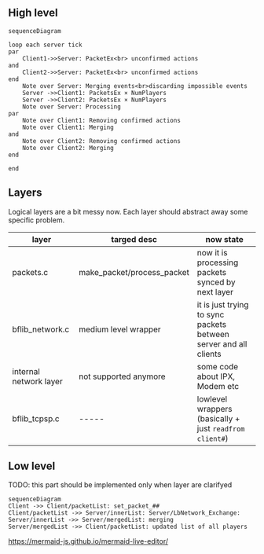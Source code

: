 ## High level

```mermaid
sequenceDiagram
    
loop each server tick
par
    Client1->>Server: PacketEx<br> unconfirmed actions
and
    Client2->>Server: PacketEx<br> unconfirmed actions
end
    Note over Server: Merging events<br>discarding impossible events
    Server ->>Client1: PacketsEx × NumPlayers
    Server ->>Client2: PacketsEx × NumPlayers
    Note over Server: Processing
par
    Note over Client1: Removing confirmed actions
    Note over Client1: Merging
and
    Note over Client2: Removing confirmed actions
    Note over Client2: Merging
end

end
```

## Layers

Logical layers are a bit messy now.
Each layer should abstract away some specific problem.

| layer                  | targed desc                | now state                        |
| ---------------------- |  -----                     |   --------------------------                                         |
| packets.c              | make_packet/process_packet |  now it is processing packets synced by next layer                   |
| bflib_network.c        | medium level wrapper       | it is just trying to sync packets between server and all clients     |
| internal network layer | not supported anymore      | some code about IPX, Modem etc                                       |
| bflib_tcpsp.c          | -----                      | lowlevel wrappers (basically + just `readfrom client#`)              |

## Low level

TODO: this part should be implemented only when layer are clarifyed

```mermaid
sequenceDiagram
Client ->> Client/packetList: set_packet_##
Client/packetList ->> Server/innerList: Server/LbNetwork_Exchange: 
Server/innerList ->> Server/mergedList: merging
Server/mergedList ->> Client/packetList: updated list of all players
```

https://mermaid-js.github.io/mermaid-live-editor/
